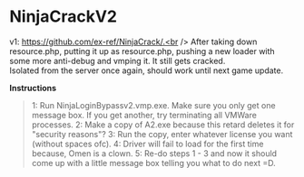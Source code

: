 # NinjaCrackV2

v1: https://github.com/ex-ref/NinjaCrack/.<br />
After taking down resource.php, putting it up as resource.php, pushing a new loader with some more anti-debug and vmping it. It still gets cracked.<br />
Isolated from the server once again, should work until next game update.<br />

__Instructions__
> 1: Run NinjaLoginBypassv2.vmp.exe. Make sure you only get one message box. If you get another, try terminating all VMWare processes.
> 2: Make a copy of A2.exe because this retard deletes it for "security reasons"?
> 3: Run the copy, enter whatever license you want (without spaces ofc).
> 4: Driver will fail to load for the first time because, Omen is a clown.
> 5: Re-do steps 1 - 3 and now it should come up with a little message box telling you what to do next =D.
